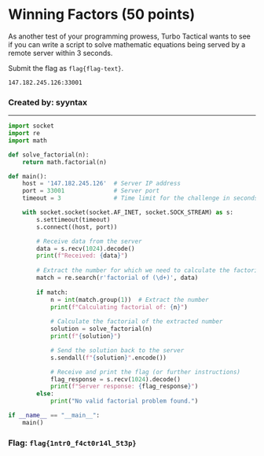 <h1>Winning Factors (50 points)</h1>
<p> As another test of your programming prowess, Turbo Tactical wants to see if you can write a script to solve mathematic equations being served by a remote server within 3 seconds.</p>
<p>Submit the flag as <code>flag{flag-text}</code>.</p>
<p><code>147.182.245.126:33001</code></p>
<h3> Created by: <b>syyntax</b></h3>
<hr>


```python
import socket
import re
import math

def solve_factorial(n):
    return math.factorial(n)

def main():
    host = '147.182.245.126'  # Server IP address
    port = 33001              # Server port
    timeout = 3               # Time limit for the challenge in seconds

    with socket.socket(socket.AF_INET, socket.SOCK_STREAM) as s:
        s.settimeout(timeout)
        s.connect((host, port))

        # Receive data from the server
        data = s.recv(1024).decode()
        print(f"Received: {data}")
        
        # Extract the number for which we need to calculate the factorial
        match = re.search(r'factorial of (\d+)', data)
        
        if match:
            n = int(match.group(1))  # Extract the number
            print(f"Calculating factorial of: {n}")
            
            # Calculate the factorial of the extracted number
            solution = solve_factorial(n)
            print(f"{solution}")

            # Send the solution back to the server
            s.sendall(f"{solution}".encode())

            # Receive and print the flag (or further instructions)
            flag_response = s.recv(1024).decode()
            print(f"Server response: {flag_response}")
        else:
            print("No valid factorial problem found.")

if __name__ == "__main__":
    main()
```
<h3>Flag: <code>flag{1ntr0_f4ct0r14l_5t3p}</code></h3>

